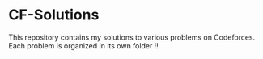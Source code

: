 # CF-Solutions
This repository contains my solutions to various problems on Codeforces. Each problem is organized in its own folder !!
